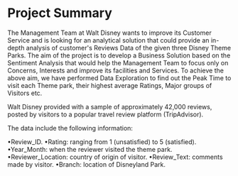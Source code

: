 # Project Summary 

The Management Team at Walt Disney wants to improve its Customer Service and is looking for an analytical solution that could provide an in-depth analysis of customer's Reviews Data of the given three Disney Theme Parks.
The aim of the project is to develop a Business Solution based on the Sentiment Analysis that would help the Management Team to focus only on Concerns, Interests and improve its facilities and Services.
To achieve the above aim, we have performed Data Exploration to find out the Peak Time to visit each Theme park, their highest average Ratings, Major groups of Visitors etc.

Walt Disney provided with a sample of approximately 42,000 reviews, posted by visitors to a popular travel review platform (TripAdvisor). 

The data include the following information:

•Review_ID. 
•Rating: ranging from 1 (unsatisfied) to 5 (satisfied). 
•Year_Month: when the reviewer visited the theme park. 
•Reviewer_Location: country of origin of visitor. 
•Review_Text: comments made by visitor. 
•Branch: location of Disneyland Park.
